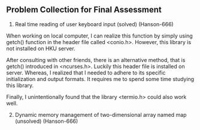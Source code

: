 ## Problem Collection for Final Assessment

1. Real time reading of user keyboard input (solved) (Hanson-666)

When working on local computer, I can realize this function by simply using getch() function in the header file called <conio.h>. However, this library is not installed on HKU server. 

After consulting with other friends, there is an alternative method, that is getch() introduced in <ncurses.h>. Luckily this header file is installed on server. Whereas, I realized that I needed to adhere to its specific initialization and output formats. It requires me to spend some time studying this library.

Finally, I unintentionally found that the library <termio.h> could also work well.


2. Dynamic memory management of two-dimensional array named map (unsolved) (Hanson-666)